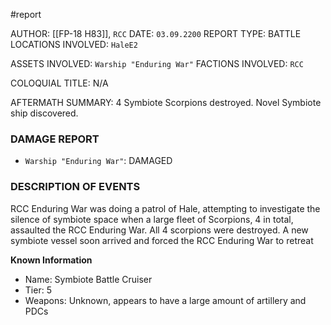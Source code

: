 #report

AUTHOR: [[FP-18 H83]], `RCC`
DATE: `03.09.2200`
REPORT TYPE: BATTLE
LOCATIONS INVOLVED: `HaleE2`

ASSETS INVOLVED: `Warship "Enduring War"`
FACTIONS INVOLVED: `RCC`

COLOQUIAL TITLE: N/A

AFTERMATH SUMMARY: 4 Symbiote Scorpions destroyed. Novel Symbiote ship discovered.

### DAMAGE REPORT
- `Warship "Enduring War"`: DAMAGED
### DESCRIPTION OF EVENTS
RCC Enduring War was doing a patrol of Hale, attempting to investigate the silence of symbiote space when a large fleet of Scorpions, 4 in total, assaulted the RCC Enduring War. All 4 scorpions were destroyed. A new symbiote vessel soon arrived and forced the RCC Enduring War to retreat

**Known Information** 
- Name: Symbiote Battle Cruiser
- Tier: 5 
- Weapons: Unknown, appears to have a large amount of artillery and PDCs